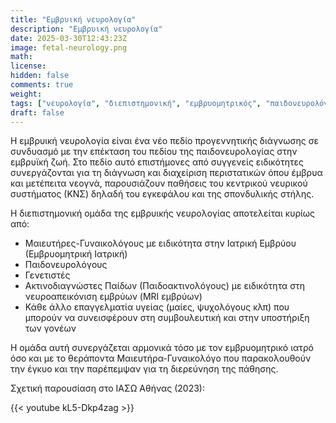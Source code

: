 ```yaml
---
title: "Εμβρυική νευρολογία"
description: "Εμβρυική νευρολογία"
date: 2025-03-30T12:43:23Z
image: fetal-neurology.png
math: 
license: 
hidden: false
comments: true
weight: 
tags: ["νευρολογία", "διεπιστημονική", "εμβρυομητρικός", "παιδονευρολόγος", "γενετιστής", "παιδοακτινολόγος"]
draft: false
---
```


Η εμβρυική νευρολογία είναι ένα νέο πεδίο προγεννητικής διάγνωσης σε συνδυασμό με την επέκταση του πεδίου της παιδονευρολογίας στην εμβρυϊκή ζωή. Στο πεδίο αυτό επιστήμονες από συγγενείς ειδικότητες συνεργάζονται για τη διάγνωση και διαχείριση περιστατικών όπου έμβρυα και μετέπειτα νεογνά, παρουσιάζουν παθήσεις του κεντρικού νευρικού συστήματος (ΚΝΣ) δηλαδή του εγκεφάλου και της σπονδυλικής στήλης.

Η διεπιστημονική ομάδα της εμβρυικής νευρολογίας αποτελείται κυρίως από:
- Μαιευτήρες-Γυναικολόγους με ειδικότητα στην Ιατρική Εμβρύου (Εμβρυομητρική Ιατρική)
- Παιδονευρολόγους
- Γενετιστές
- Ακτινοδιαγνώστες Παίδων (Παιδοακτινολόγους) με ειδικότητα στη νευροαπεικόνιση εμβρύων (MRI εμβρύων)
- Κάθε άλλο επαγγελματία υγείας (μαίες, ψυχολόγους κλπ) που μπορούν να συνεισφέρουν στη συμβουλευτική και στην υποστήριξη των γονέων

Η ομάδα αυτή συνεργάζεται αρμονικά τόσο με τον εμβρυομητρικό ιατρό όσο και με το θεράποντα Μαιευτήρα-Γυναικολόγο που παρακολουθούν την έγκυο και την παρέπεμψαν για τη διερεύνηση της πάθησης.

Σχετική παρουσίαση στο ΙΑΣΩ Αθήνας (2023):

{{< youtube kL5-Dkp4zag >}}
